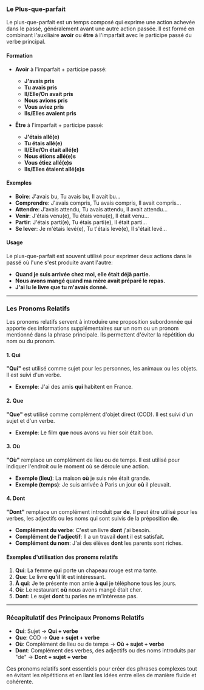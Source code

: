 ### **Le Plus-que-parfait**

Le plus-que-parfait est un temps composé qui exprime une action achevée dans le passé, généralement avant une autre action passée. Il est formé en combinant l'auxiliaire **avoir** ou **être** à l'imparfait avec le participe passé du verbe principal.

#### **Formation**
- **Avoir** à l'imparfait + participe passé:
  - **J'avais pris**
  - **Tu avais pris**
  - **Il/Elle/On avait pris**
  - **Nous avions pris**
  - **Vous aviez pris**
  - **Ils/Elles avaient pris**

- **Être** à l'imparfait + participe passé:
  - **J'étais allé(e)**
  - **Tu étais allé(e)**
  - **Il/Elle/On était allé(e)**
  - **Nous étions allé(e)s**
  - **Vous étiez allé(e)s**
  - **Ils/Elles étaient allé(e)s**

#### **Exemples**
- **Boire**: J'avais bu, Tu avais bu, Il avait bu...
- **Comprendre**: J'avais compris, Tu avais compris, Il avait compris...
- **Attendre**: J'avais attendu, Tu avais attendu, Il avait attendu...
- **Venir**: J'étais venu(e), Tu étais venu(e), Il était venu...
- **Partir**: J'étais parti(e), Tu étais parti(e), Il était parti...
- **Se lever**: Je m'étais levé(e), Tu t'étais levé(e), Il s'était levé...

#### **Usage**
Le plus-que-parfait est souvent utilisé pour exprimer deux actions dans le passé où l'une s'est produite avant l'autre:
- **Quand je suis arrivée chez moi, elle était déjà partie.**
- **Nous avons mangé quand ma mère avait préparé le repas.**
- **J'ai lu le livre que tu m'avais donné.**

---

### **Les Pronoms Relatifs**

Les pronoms relatifs servent à introduire une proposition subordonnée qui apporte des informations supplémentaires sur un nom ou un pronom mentionné dans la phrase principale. Ils permettent d'éviter la répétition du nom ou du pronom.

#### **1. Qui**
**"Qui"** est utilisé comme sujet pour les personnes, les animaux ou les objets. Il est suivi d'un verbe.
- **Exemple**: J'ai des amis **qui** habitent en France.

#### **2. Que**
**"Que"** est utilisé comme complément d'objet direct (COD). Il est suivi d'un sujet et d'un verbe.
- **Exemple**: Le film **que** nous avons vu hier soir était bon.

#### **3. Où**
**"Où"** remplace un complément de lieu ou de temps. Il est utilisé pour indiquer l'endroit ou le moment où se déroule une action.
- **Exemple (lieu)**: La maison **où** je suis née était grande.
- **Exemple (temps)**: Je suis arrivée à Paris un jour **où** il pleuvait.

#### **4. Dont**
**"Dont"** remplace un complément introduit par **de**. Il peut être utilisé pour les verbes, les adjectifs ou les noms qui sont suivis de la préposition **de**.
- **Complément du verbe**: C'est un livre **dont** j'ai besoin.
- **Complément de l'adjectif**: Il a un travail **dont** il est satisfait.
- **Complément du nom**: J'ai des élèves **dont** les parents sont riches.

#### **Exemples d'utilisation des pronoms relatifs**
1. **Qui**: La femme **qui** porte un chapeau rouge est ma tante.
2. **Que**: Le livre **qu'il** lit est intéressant.
3. **À qui**: Je te présente mon amie **à qui** je téléphone tous les jours.
4. **Où**: Le restaurant **où** nous avons mangé était cher.
5. **Dont**: Le sujet **dont** tu parles ne m'intéresse pas.

---

### **Récapitulatif des Principaux Pronoms Relatifs**

- **Qui**: Sujet → **Qui + verbe**
- **Que**: COD → **Que + sujet + verbe**
- **Où**: Complément de lieu ou de temps → **Où + sujet + verbe**
- **Dont**: Complément des verbes, des adjectifs ou des noms introduits par "de" → **Dont + sujet + verbe**

Ces pronoms relatifs sont essentiels pour créer des phrases complexes tout en évitant les répétitions et en liant les idées entre elles de manière fluide et cohérente.
